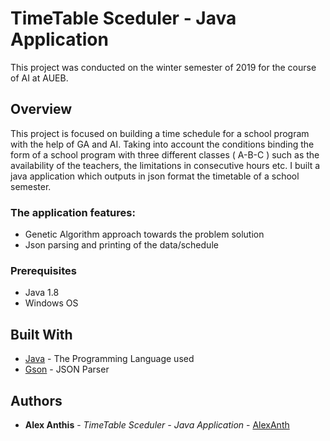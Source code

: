 # TimeTable Sceduler - Java Application  

This project was conducted on the winter semester of 2019 for the course of AI at AUEB.

## Overview

This project is focused on building a time schedule for a school program with the help of GA and AI. Taking into account the conditions binding the form of a school program with three different classes ( A-B-C ) such as the availability of the teachers, the limitations in consecutive hours etc. I built a java application which outputs in json format the timetable of a school semester.

### The application features:

* Genetic Algorithm approach towards the problem solution
* Json parsing and printing of the data/schedule
      
### Prerequisites

* Java 1.8 
* Windows OS

## Built With

* [Java](https://www.java.com/en/) - The Programming Language used
* [Gson](https://static.javadoc.io/com.google.code.gson/gson/2.8.5/com/google/gson/Gson.html) - JSON Parser

## Authors

* **Alex Anthis** - *TimeTable Sceduler - Java Application* - [AlexAnth](https://github.com/AlexAnth)


